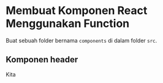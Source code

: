 # Membuat Komponen React Menggunakan Function

Buat sebuah folder bernama `components` di dalam folder `src`.

## Komponen header

Kita

